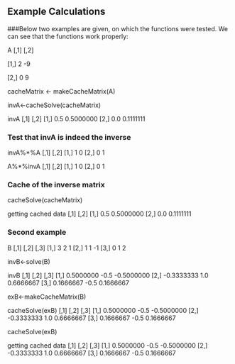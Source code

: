 ## 	Example Calculations

###Below two examples are given, on which the functions were tested. We can see that the functions work properly:

A
     [,1] [,2]

[1,]    2   -9

[2,]    0    9

cacheMatrix <- makeCacheMatrix(A)

invA<-cacheSolve(cacheMatrix)

invA
     [,1]      [,2]
[1,]  0.5 0.5000000
[2,]  0.0 0.1111111

### Test that invA is indeed the inverse

invA%*%A
     [,1] [,2]
[1,]    1    0
[2,]    0    1

A%*%invA
     [,1] [,2]
[1,]    1    0
[2,]    0    1

### Cache of the inverse matrix

cacheSolve(cacheMatrix)

getting cached data
     [,1]      [,2]
[1,]  0.5 0.5000000
[2,]  0.0 0.1111111

### Second example

B
     [,1] [,2] [,3]
[1,]    3    2    1
[2,]    1    1   -1
[3,]    0    1    2

invB<-solve(B)

invB
           [,1] [,2]       [,3]
[1,]  0.5000000 -0.5 -0.5000000
[2,] -0.3333333  1.0  0.6666667
[3,]  0.1666667 -0.5  0.1666667

exB<-makeCacheMatrix(B)

cacheSolve(exB)
           [,1] [,2]       [,3]
[1,]  0.5000000 -0.5 -0.5000000
[2,] -0.3333333  1.0  0.6666667
[3,]  0.1666667 -0.5  0.1666667

cacheSolve(exB)

getting cached data
           [,1] [,2]       [,3]
[1,]  0.5000000 -0.5 -0.5000000
[2,] -0.3333333  1.0  0.6666667
[3,]  0.1666667 -0.5  0.1666667
